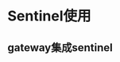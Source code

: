


# Sentinel使用  


## gateway集成sentinel
<!--

https://blog.csdn.net/lzq199528/article/details/109898038

-->

